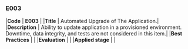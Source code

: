 ### E003

|**Code**           | **E003** |
|**Title**          | Automated Upgrade of The Application.|
|**Description**    | Ability to update application in a provisioned environment. <br> Downtime, data integrity, and tests are not considered in this item.|
|**Best Practices** | |
|**Evaluation**     | |
|**Applied stage**  | |
